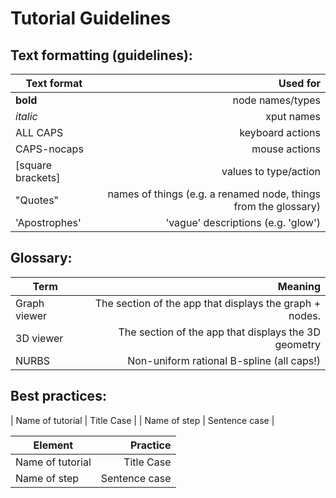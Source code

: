 # Tutorial Guidelines

## Text formatting (guidelines):

| Text format           |  Used for                                                        |
|-----------------------|-----------------------------------------------------------------:|
| **bold**              |  node names/types                                                |
| *italic*              |  xput names                                                      |
| ALL CAPS              |  keyboard actions                                                |
| CAPS-nocaps           |  mouse actions                                                   |
| [square brackets]     |  values to type/action                                           |
| "Quotes"              |  names of things (e.g. a renamed node, things from the glossary) |
| 'Apostrophes'         | 'vague' descriptions (e.g. 'glow')                               |

## Glossary:

| Term                  |  Meaning                                                         |
|-----------------------|-----------------------------------------------------------------:|
| Graph viewer          |  The section of the app that displays the graph + nodes.         |
| 3D viewer             |  The section of the app that displays the 3D geometry            |
| NURBS                 |  Non-uniform rational B-spline (all caps!)                       |

## Best practices:

| Name of tutorial      |  Title Case                                                      |
| Name of step          |  Sentence case                                                   |


| Element               |  Practice                                                        |
|-----------------------|-----------------------------------------------------------------:|
| Name of tutorial      |  Title Case                                                      |
| Name of step          |  Sentence case                                                   |